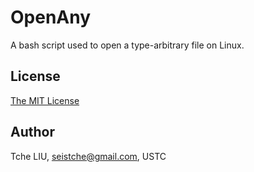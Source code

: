 # OpenAny
A bash script used to open a type-arbitrary file on Linux.

## License
[The MIT License](http://tchel.mit-license.org)

## Author
Tche LIU, <seistche@gmail.com>, USTC
